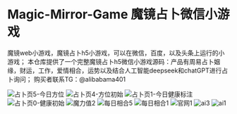 # Magic-Mirror-Game  魔镜占卜微信小游戏
魔镜web小游戏，魔镜占卜h5小游戏，可以在微信，百度，以及头条上运行的小游戏； 
本仓库提供了一个完整魔镜占卜h5微信小游戏源码：产品有周易占卜姻缘，财运，工作，爱情相合，运势以及结合人工智能deepseek和chatGPT进行占卜询问；
购买者联系TG：@alibabama401


![占卜页5-今日方位](https://github.com/user-attachments/assets/cbbdb693-158c-496a-8fbd-bca9fdd8ab24)
![占卜页4-方位初始](https://github.com/user-attachments/assets/2e8e3af0-f086-4e16-8e7e-d678769d3a5c)
![占卜页1-今日健康标注](https://github.com/user-attachments/assets/de273595-ae0b-4aaf-9b82-4a6d71cca79e)
![占卜页0-健康初始](https://github.com/user-attachments/assets/66fa1b82-27f7-410f-a9ef-a128e275abb0)
![魔力值2](https://github.com/user-attachments/assets/d6972ab1-3623-47bd-8e77-85d911cb2166)
![每日相合5](https://github.com/user-attachments/assets/924eaec0-8df6-4d3b-8c19-aa90776b56e8)
![每日相合1](https://github.com/user-attachments/assets/e707fe0b-d0b6-4505-b068-0d9a630b1bb6)
![官网1](https://github.com/user-attachments/assets/81d78045-8f9a-4f7e-b972-dddec557ac8d)
![ai3](https://github.com/user-attachments/assets/158cae2f-1aa2-4490-bb32-9e87b034a599)
![ai1](https://github.com/user-attachments/assets/3e7f592a-a8a5-4e4b-bbe6-996952620159)
